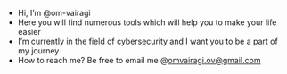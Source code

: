 -  Hi, I’m @om-vairagi
- Here you will find numerous tools which will help you to make your life easier
- I’m currently in the field of cybersecurity and I want you to be a part of my journey
- How to reach me? 
Be free to email me @omvairagi.ov@gmail.com

<!---
om-vairagi/om-vairagi is a ✨ special ✨ repository because its `README.md` (this file) appears on your GitHub profile.
You can click the Preview link to take a look at your changes.
--->
